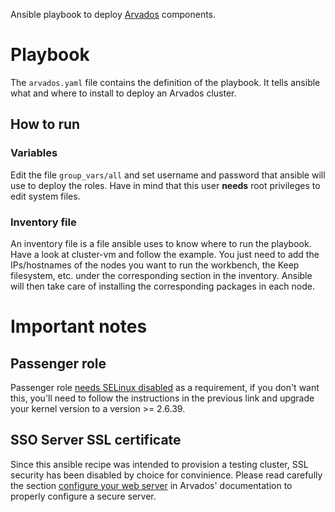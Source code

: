 Ansible playbook to deploy [Arvados][arvados] components.

# Playbook
The `arvados.yaml` file contains the definition of the playbook. It tells ansible what and where to
install to deploy an Arvados cluster.

## How to run

### Variables
Edit the file `group_vars/all` and set username and password that ansible will use to deploy the roles.
Have in mind that this user **needs** root privileges to edit system files.

### Inventory file
An inventory file is a file ansible uses to know where to run the playbook. Have a look at cluster-vm
and follow the example. You just need to add the IPs/hostnames of the nodes you want to run the workbench,
the Keep filesystem, etc. under the corresponding section in the inventory. Ansible will then take care
of installing the corresponding packages in each node.

# Important notes

## Passenger role
Passenger role [needs SELinux disabled][SELinux] as a requirement, if you don't want this, you'll need
to follow the instructions in the previous link and upgrade your kernel version to a version >= 2.6.39.

## SSO Server SSL certificate
Since this ansible recipe was intended to provision a testing cluster, SSL security has been disabled
by choice for convinience. Please read carefully the section [configure your web server](http://doc.arvados.org/install/install-sso.html)
in Arvados' documentation to properly configure a secure server. 

[arvados]: https://arvados.org/
[SELinux]: https://www.phusionpassenger.com/library/walkthroughs/deploy/ruby/ownserver/nginx/oss/el6/install_passenger.html
